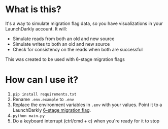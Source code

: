 # What is this?
It's a way to simulate migration flag data, so you have visualizations in your LaunchDarkly account. It will:
- Simulate reads from both an old and new source
- Simulate writes to both an old and new source
- Check for consistency on the reads when both are successful

This was created to be used with 6-stage migration flags

# How can I use it?
1. `pip install requirements.txt`
2. Rename `.env.example` to `.env`
3. Replace the environment variables in `.env` with your values. Point it to a LaunchDarkly [6-stage migration flag](https://docs.launchdarkly.com/home/flag-types/migration-flags/creating/).
4. `python main.py`
5. Do a keyboard interrupt (ctrl/cmd + c) when you're ready for it to stop